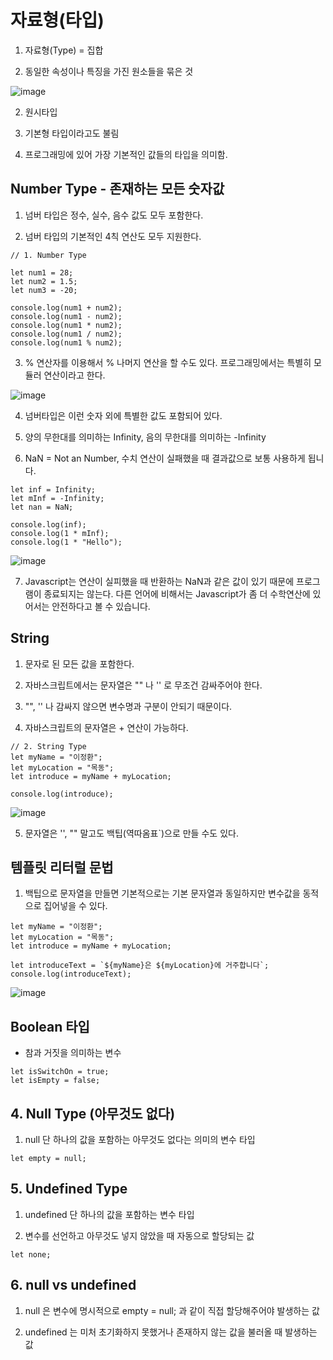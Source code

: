 # 자료형(타입)

1. 자료형(Type) = 집합
   
  2. 동일한 속성이나 특징을 가진 원소들을 묶은 것

  ![image](https://github.com/user-attachments/assets/1194be87-15a0-4ba8-b407-670e7bc525f4)

2. 원시타입

3. 기본형 타입이라고도 불림

4. 프로그래밍에 있어 가장 기본적인 값들의 타입을 의미함.

## Number Type - 존재하는 모든 숫자값

1. 넘버 타입은 정수, 실수, 음수 값도 모두 포함한다.

2. 넘버 타입의 기본적인 4칙 연산도 모두 지원한다.

```
// 1. Number Type

let num1 = 28;
let num2 = 1.5;
let num3 = -20;

console.log(num1 + num2);
console.log(num1 - num2);
console.log(num1 * num2);
console.log(num1 / num2);
console.log(num1 % num2);
```

3. % 연산자를 이용해서 % 나머지 연산을 할 수도 있다. 프로그래밍에서는 특별히 모듈러 연산이라고 한다.

![image](https://github.com/user-attachments/assets/ff5399d5-1361-4990-803f-18c77a481943)

4. 넘버타입은 이런 숫자 외에 특별한 값도 포함되어 있다.

5. 양의 무한대를 의미하는 Infinity, 음의 무한대를 의미하는 -Infinity
   
6. NaN = Not an Number, 수치 연산이 실패했을 때 결과값으로 보통 사용하게 됩니다.

```
let inf = Infinity;
let mInf = -Infinity;
let nan = NaN;

console.log(inf);
console.log(1 * mInf);
console.log(1 * "Hello");
```

![image](https://github.com/user-attachments/assets/257249ec-3949-4a69-bd6c-21bc32212f3b)

7. Javascript는 연산이 실피했을 때 반환하는 NaN과 같은 값이 있기 때문에 프로그램이 종료되지는 않는다. 다른 언어에 비해서는 Javascript가 좀 더 수학연산에 있어서는 안전하다고 볼 수 있습니다.

## String 

1. 문자로 된 모든 값을 포함한다.

2. 자바스크립트에서는 문자열은 "" 나 '' 로 무조건 감싸주어야 한다.

3. "", '' 나 감싸지 않으면 변수명과 구분이 안되기 때문이다.

4. 자바스크립트의 문자열은 + 연산이 가능하다.

```
// 2. String Type
let myName = "이정환";
let myLocation = "목동";
let introduce = myName + myLocation;

console.log(introduce);
```

![image](https://github.com/user-attachments/assets/a5dbb046-b499-411c-9a8f-09c0be4956f4)

5. 문자열은 '', "" 말고도 백팁(역따옴표`)으로 만들 수도 있다.

## 템플릿 리터럴 문법

1. 백팁으로 문자열을 만들면 기본적으로는 기본 문자열과 동일하지만 변수값을 동적으로 집어넣을 수 있다.

```
let myName = "이정환";
let myLocation = "목동";
let introduce = myName + myLocation;

let introduceText = `${myName}은 ${myLocation}에 거주합니다`;
console.log(introduceText);
```

![image](https://github.com/user-attachments/assets/52d87c61-31fa-4415-a3ea-412a371dc218)

## Boolean 타입

* 참과 거짓을 의미하는 변수

```
let isSwitchOn = true;
let isEmpty = false;
```

## 4. Null Type (아무것도 없다)

1. null 단 하나의 값을 포함하는 아무것도 없다는 의미의 변수 타입

```
let empty = null;
```

## 5. Undefined Type

1. undefined 단 하나의 값을 포함하는 변수 타입

2. 변수를 선언하고 아무것도 넣지 않았을 때 자동으로 할당되는 값

```
let none;
```

## 6. null vs undefined

1. null 은 변수에 명시적으로 empty = null; 과 같이 직접 할당해주어야 발생하는 값
   
2. undefined 는 미처 초기화하지 못했거나 존재하지 않는 값을 불러올 때 발생하는 값
   









